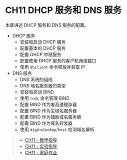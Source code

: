 # CH11 DHCP 服务和 DNS 服务

本章讲述 DHCP 服务和 DNS 服务的配置。

* DHCP 服务
  * 安装和启动 DHCP 服务
  * 配置基本的 DHCP 服务
  * 配置 DHCP 中继服务
  * 配置使用 DHCP 服务的客户机网络接口
  * 使用 `dhclient` 命令释放并获取 IP 
* DNS 服务
  * DNS 系统的组成
  * DNS 域名服务器的类型
  * 安装和启动 BIND
  * 使用 `rndc` 命令管理 BIND
  * 配置 BIND 作为唯高速缓存器
  * 配置 BIND 作为主域名服务器
  * 配置 BIND 作为辅助域名服务器
  * 配置 BIND 作为域名转发器
  * 使用 `dig`/`nslookup`/`host` 检测域名解析


>* [CH11 - 教学指导](guidelines.md)
>* [CH11 - 实验指导](experiment_11-01.md)
>* [CH11 - 家庭作业](assignments.md)